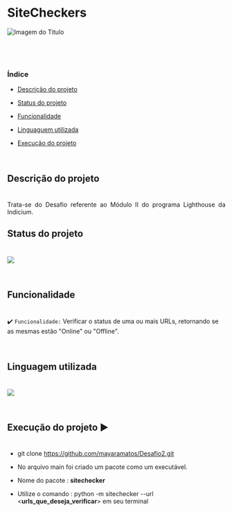 # **SiteCheckers**

![Imagem do Titulo](https://somospropaganda.com.br/wp-content/uploads/2018/09/banner_1100pxX671px_somos_blog_onlineoffline-1100x671.jpg)

#
<br>


### Índice

- [Descrição do projeto](#descrição-do-projeto)

- [Status do projeto](#status-do-projeto)

- [Funcionalidade](#funcionalidade)

- [Linguaguem utilizada](#linguagem-utilizada)

- [Execução do projeto](#execução-do-projeto)

<br>

## Descrição do projeto
# 
<p align="justify">
Trata-se do Desafio referente ao Módulo II do programa Lighthouse da Indicium.

<br>

## Status do projeto
#

![](https://camo.githubusercontent.com/459f141bd5e24c179a0e2dd49691e290ed5c5d4b4cb97767daee7cfaf6e31121/687474703a2f2f696d672e736869656c64732e696f2f7374617469632f76313f6c6162656c3d535441545553266d6573736167653d434f4e434c5549444f26636f6c6f723d475245454e267374796c653d666f722d7468652d6261646765)

<br>

## Funcionalidade
#
✔️ `Funcionalidade:` Verificar o status de uma ou mais URLs, retornando se as mesmas estão "Online" ou "Offline".

<br>


## Linguagem utilizada
#
![](https://camo.githubusercontent.com/f42365d3e6de5676457f64fc89eac4b208cae82263386004312252ea8bd0ac17/68747470733a2f2f696d672e736869656c64732e696f2f62616467652f2d507974686f6e2d77686974653f7374796c653d706c6173746963266c6f676f3d507974686f6e)

<br>

## Execução do projeto ▶️
#
<p align="justify">
 
- git clone https://github.com/mayaramatos/Desafio2.git

- No arquivo main foi criado um pacote como um executável.

- Nome do pacote : **sitechecker**

- Utilize o comando : python -m sitechecker --url <**urls_que_deseja_verificar**> em seu terminal
